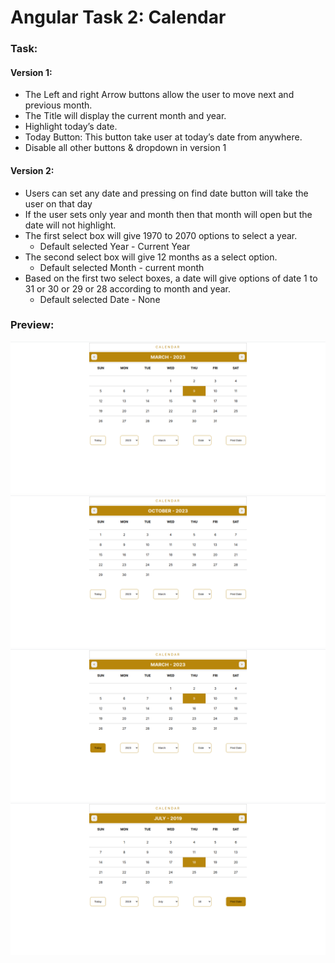 # Angular Task 2: Calendar

### Task: 

#### Version 1:
- The Left and right Arrow buttons allow the user to move next and previous month.
- The Title will display the current month and year.
- Highlight today’s date.
- Today Button: This button take user at today’s date from anywhere.
- Disable all other buttons & dropdown in version 1

#### Version 2:
- Users can set any date and pressing on find date button will take the user on that day
- If the user sets only year and month then that month will open but the date will not highlight.
- The first select box will give 1970 to 2070 options to select a year.
  + Default selected Year - Current Year
- The second select box will give 12 months as a select option.
  + Default selected Month - current month
- Based on the first two select boxes, a date will give options of date 1 to 31 or 30 or 29 or 28 according to month and year.
  + Default selected Date - None 

### Preview:

![](README_ASSETS/Angular_2_Img1.png)
![](README_ASSETS/Angular_2_Img2.png)
![](README_ASSETS/Angular_2_Img3.png)
![](README_ASSETS/Angular_2_Img4.png)